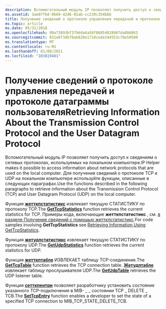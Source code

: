```yaml
---
description: Вспомогательный модуль IP позволяет получить доступ к сведениям о сетевых протоколах, используемых на локальном компьютере.
ms.assetid: 3ae07fbd-0b69-42d6-81ab-cc239c354bbb
title: Получение сведений о протоколе управления передачей и протоколе датаграммы пользователя
ms.topic: article
ms.date: 05/31/2018
ms.openlocfilehash: 99a73893bf379dda6a58f86854028967da806863
ms.sourcegitcommit: 831e8f3db78ab820e1710cede244553c70e50500
ms.translationtype: MT
ms.contentlocale: ru-RU
ms.lasthandoff: 01/08/2021
ms.locfileid: "103819481"
---
```

# <a name="retrieving-information-about-the-transmission-control-protocol-and-the-user-datagram-protocol"></a><span data-ttu-id="5d147-103">Получение сведений о протоколе управления передачей и протоколе датаграммы пользователя</span><span class="sxs-lookup"><span data-stu-id="5d147-103">Retrieving Information About the Transmission Control Protocol and the User Datagram Protocol</span></span>

<span data-ttu-id="5d147-104">Вспомогательный модуль IP позволяет получить доступ к сведениям о сетевых протоколах, используемых на локальном компьютере.</span><span class="sxs-lookup"><span data-stu-id="5d147-104">IP Helper makes it possible to access information about network protocols that are used on the local computer.</span></span> <span data-ttu-id="5d147-105">Для получения сведений о протоколе TCP и UDP на локальном компьютере используйте функции, описанные в следующих параграфах.</span><span class="sxs-lookup"><span data-stu-id="5d147-105">Use the functions described in the following paragraphs to retrieve information about the Transmission Control Protocol (TCP) and User Datagram Protocol (UDP) on the local computer.</span></span>

<span data-ttu-id="5d147-106">Функция [**жетткпстатистикс**](/windows/desktop/api/Iphlpapi/nf-iphlpapi-gettcpstatistics) извлекает текущую СТАТИСТИКУ по протоколу TCP.</span><span class="sxs-lookup"><span data-stu-id="5d147-106">The [**GetTcpStatistics**](/windows/desktop/api/Iphlpapi/nf-iphlpapi-gettcpstatistics) function retrieves the current statistics for TCP.</span></span> <span data-ttu-id="5d147-107">Примеры кода, включающие **жетткпстатистикс** , см. [в разделе Получение сведений с помощью жетткпстатистикс](retrieving-information-using-gettcpstatistics.md).</span><span class="sxs-lookup"><span data-stu-id="5d147-107">For code samples involving **GetTcpStatistics** see [Retrieving Information Using GetTcpStatistics](retrieving-information-using-gettcpstatistics.md).</span></span>

<span data-ttu-id="5d147-108">Функция [**жетудпстатистикс**](/windows/desktop/api/Iphlpapi/nf-iphlpapi-getudpstatistics) извлекает текущую СТАТИСТИКУ по протоколу UDP.</span><span class="sxs-lookup"><span data-stu-id="5d147-108">The [**GetUdpStatistics**](/windows/desktop/api/Iphlpapi/nf-iphlpapi-getudpstatistics) function retrieves the current statistics for UDP.</span></span>

<span data-ttu-id="5d147-109">Функция [**жетткптабле**](/windows/desktop/api/Iphlpapi/nf-iphlpapi-gettcptable) ИЗВЛЕКАЕТ таблицу TCP-соединения.</span><span class="sxs-lookup"><span data-stu-id="5d147-109">The [**GetTcpTable**](/windows/desktop/api/Iphlpapi/nf-iphlpapi-gettcptable) function retrieves the TCP connection table.</span></span> <span data-ttu-id="5d147-110">[**Жетудптабле**](/windows/desktop/api/Iphlpapi/nf-iphlpapi-getudptable) извлекает таблицу прослушивателя UDP.</span><span class="sxs-lookup"><span data-stu-id="5d147-110">The [**GetUdpTable**](/windows/desktop/api/Iphlpapi/nf-iphlpapi-getudptable) retrieves the UDP listener table.</span></span>

<span data-ttu-id="5d147-111">Функция [**сетткпентри**](/windows/desktop/api/Iphlpapi/nf-iphlpapi-settcpentry) позволяет разработчику установить состояние указанного TCP-подключения в MIB- \_ \_ состоянии TCP \_ DELETE \_ TCB.</span><span class="sxs-lookup"><span data-stu-id="5d147-111">The [**SetTcpEntry**](/windows/desktop/api/Iphlpapi/nf-iphlpapi-settcpentry) function enables a developer to set the state of a specified TCP connection to MIB\_TCP\_STATE\_DELETE\_TCB.</span></span>

 

 



